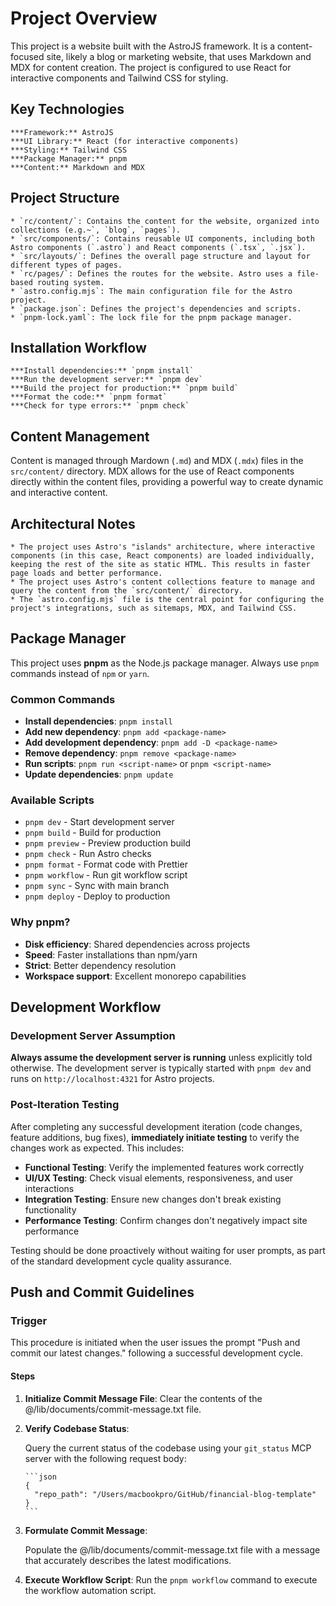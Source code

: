 # Project Overview

This project is a website built with the AstroJS framework. It is a content-focused site, likely a blog or marketing website, that uses Markdown and MDX for content creation. The project is configured to use React for interactive components and Tailwind CSS for styling.

## Key Technologies

    ***Framework:** AstroJS
    ***UI Library:** React (for interactive components)
    ***Styling:** Tailwind CSS
    ***Package Manager:** pnpm
    ***Content:** Markdown and MDX

## Project Structure

    * `rc/content/`: Contains the content for the website, organized into collections (e.g.~`, `blog`, `pages`).
    * `src/components/`: Contains reusable UI components, including both Astro components (`.astro`) and React components (`.tsx`, `.jsx`).
    * `src/layouts/`: Defines the overall page structure and layout for different types of pages.
    * `rc/pages/`: Defines the routes for the website. Astro uses a file-based routing system.
    * `astro.config.mjs`: The main configuration file for the Astro project.
    * `package.json`: Defines the project's dependencies and scripts.
    * `pnpm-lock.yaml`: The lock file for the pnpm package manager.

## Installation Workflow

    ***Install dependencies:** `pnpm install`
    ***Run the development server:** `pnpm dev`
    ***Build the project for production:** `pnpm build`
    ***Format the code:** `pnpm format`
    ***Check for type errors:** `pnpm check`

## Content Management

Content is managed through Mardown (`.md`) and MDX (`.mdx`) files in the `src/content/` directory. MDX allows for the use of React components directly within the content files, providing a powerful way to create dynamic and interactive content.

## Architectural Notes

    * The project uses Astro's "islands" architecture, where interactive components (in this case, React components) are loaded individually, keeping the rest of the site as static HTML. This results in faster page loads and better performance.
    * The project uses Astro's content collections feature to manage and query the content from the `src/content/` directory.
    * The `astro.config.mjs` file is the central point for configuring the project's integrations, such as sitemaps, MDX, and Tailwind CSS.

## Package Manager

This project uses **pnpm** as the Node.js package manager. Always use `pnpm` commands instead of `npm` or `yarn`.

### Common Commands

- **Install dependencies**: `pnpm install`
- **Add new dependency**: `pnpm add <package-name>`
- **Add development dependency**: `pnpm add -D <package-name>`
- **Remove dependency**: `pnpm remove <package-name>`
- **Run scripts**: `pnpm run <script-name>` or `pnpm <script-name>`
- **Update dependencies**: `pnpm update`

### Available Scripts

- `pnpm dev` - Start development server
- `pnpm build` - Build for production
- `pnpm preview` - Preview production build
- `pnpm check` - Run Astro checks
- `pnpm format` - Format code with Prettier
- `pnpm workflow` - Run git workflow script
- `pnpm sync` - Sync with main branch
- `pnpm deploy` - Deploy to production

### Why pnpm?

- **Disk efficiency**: Shared dependencies across projects
- **Speed**: Faster installations than npm/yarn
- **Strict**: Better dependency resolution
- **Workspace support**: Excellent monorepo capabilities

## Development Workflow

### Development Server Assumption

**Always assume the development server is running** unless explicitly told otherwise. The development server is typically started with `pnpm dev` and runs on `http://localhost:4321` for Astro projects.

### Post-Iteration Testing

After completing any successful development iteration (code changes, feature additions, bug fixes), **immediately initiate testing** to verify the changes work as expected. This includes:

- **Functional Testing**: Verify the implemented features work correctly
- **UI/UX Testing**: Check visual elements, responsiveness, and user interactions
- **Integration Testing**: Ensure new changes don't break existing functionality
- **Performance Testing**: Confirm changes don't negatively impact site performance

Testing should be done proactively without waiting for user prompts, as part of the standard development cycle quality assurance.

## Push and Commit Guidelines

### Trigger

This procedure is initiated when the user issues the prompt "Push and commit our latest changes." following a successful development cycle.

#### Steps

1.  **Initialize Commit Message File**:
    Clear the contents of the @/lib/documents/commit-message.txt file.

2.  **Verify Codebase Status**:

    Query the current status of the codebase using your `git_status` MCP server with the following request body:

        ```json
        {
          "repo_path": "/Users/macbookpro/GitHub/financial-blog-template"
        }
        ```

3.  **Formulate Commit Message**:

    Populate the @/lib/documents/commit-message.txt file with a message that accurately describes the latest modifications.

4.  **Execute Workflow Script**:
    Run the `pnpm workflow` command to execute the workflow automation script.
